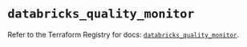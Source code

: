 # `databricks_quality_monitor`

Refer to the Terraform Registry for docs: [`databricks_quality_monitor`](https://registry.terraform.io/providers/databricks/databricks/1.55.0/docs/resources/quality_monitor).
